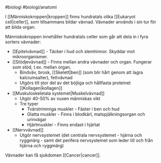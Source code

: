#biologi #biologi/anatomi

I [[Människokroppen|kroppen]] finns hundratals olika [[Eukaryot cell|celler]], som tillsammans bildar vävnad. Vävnader används i sin tur för att bilda organ.

Människokroppen innehåller hundratals celler som går att dela in i fyra sorters vävnader:
- [[Epitelvävnad]] - Täcker i hud och slemhinnor. Skyddar mot mikroorganismer.
- [[Stödjevävnad]] - Finns mellan andra vävnader och organ. Fungerar som stöd, t.ex. mellan organ.
	- Bindväv, brosk, [[Skelett|ben]] (som blir hårt genom att lagra kalciumsalter), fettvävnad
	- Utgörs till stor del av det böjliga och hållfasta proteinet [[Kollagen|kollagen]]
- [[Muskuloskeletala systemet|Muskelvävnad]]
	- Utgör 40-50% av vuxen människas vikt
	- Tre typer
		- Tvärstrimmiga muskler - Fäster i ben och hud
		- Glatta muskler - Finns i blodkärl, matspjälkningsorgan och urinvägar
		- Hjärtmuskler - Finns endast i hjärtat
- [[Nervvävnad]]
	- Utgör nervsystemet (det centrala nervsystemet - hjärna och ryggmärg - samt det perifera nervsystemet som leder till och från hjärna och ryggmärg)

Vävnader kan få sjukdomen [[Cancer|cancer]].